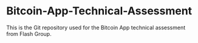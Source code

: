 # Bitcoin-App-Technical-Assessment
This is the Git repository used for the Bitcoin App technical assessment from Flash Group.
